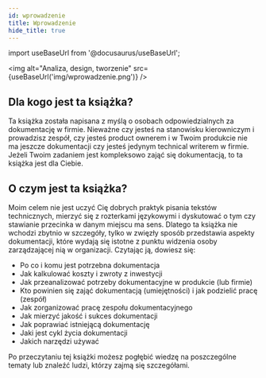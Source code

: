 ```yaml
---
id: wprowadzenie
title: Wprowadzenie
hide_title: true
---
```


import useBaseUrl from '@docusaurus/useBaseUrl';

<img alt="Analiza, design, tworzenie" src={useBaseUrl('img/wprowadzenie.png')} />

## Dla kogo jest ta książka?

Ta książka została napisana z myślą o osobach odpowiedzialnych za dokumentację w firmie. Nieważne czy jesteś na stanowisku kierowniczym i prowadzisz zespół, czy jesteś product ownerem i w Twoim produkcie nie ma jeszcze dokumentacji czy jesteś jedynym technical writerem w firmie. Jeżeli Twoim zadaniem jest kompleksowo zająć się dokumentacją, to ta książka jest dla Ciebie.

## O czym jest ta książka?

Moim celem nie jest uczyć Cię dobrych praktyk pisania tekstów technicznych, mierzyć się z rozterkami językowymi i dyskutować o tym czy stawianie przecinka w danym miejscu ma sens. Dlatego ta książka nie wchodzi zbytnio w szczegóły, tylko w zwięzły sposób przedstawia aspekty dokumentacji, które wydają się istotne z punktu widzenia osoby zarządzającej nią w organizacji. Czytając ją, dowiesz się:

- Po co i komu jest potrzebna dokumentacja
- Jak kalkulować koszty i zwroty z inwestycji
- Jak przeanalizować potrzeby dokumentacyjne w produkcie (lub firmie)
- Kto powinien się zająć dokumentacją (umiejętności) i jak podzielić pracę (zespół)
- Jak zorganizować pracę zespołu dokumentacyjnego
- Jak mierzyć jakość i sukces dokumentacji
- Jak poprawiać istniejącą dokumentację
- Jaki jest cykl życia dokumentacji
- Jakich narzędzi używać

Po przeczytaniu tej książki możesz pogłębić wiedzę na poszczególne tematy lub znaleźć ludzi, którzy zajmą się szczegółami.

